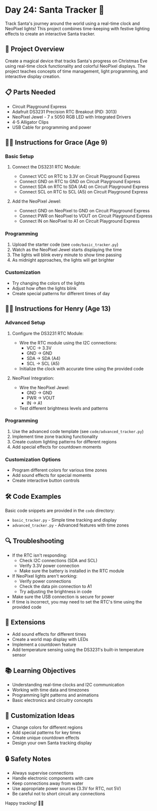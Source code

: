 # Day 24: Santa Tracker 🎅

Track Santa's journey around the world using a real-time clock and NeoPixel lights! This project combines time-keeping with festive lighting effects to create an interactive Santa tracker.

## 🎯 Project Overview
Create a magical device that tracks Santa's progress on Christmas Eve using real-time clock functionality and colorful NeoPixel displays. The project teaches concepts of time management, light programming, and interactive display creation.

## 📋 Parts Needed
- Circuit Playground Express
- Adafruit DS3231 Precision RTC Breakout (PID: 3013)
- NeoPixel Jewel - 7 x 5050 RGB LED with Integrated Drivers
- 4-5 Alligator Clips
- USB Cable for programming and power

## 👩‍💻 Instructions for Grace (Age 9)

### Basic Setup
1. Connect the DS3231 RTC Module:
   - Connect VCC on RTC to 3.3V on Circuit Playground Express
   - Connect GND on RTC to GND on Circuit Playground Express
   - Connect SDA on RTC to SDA (A4) on Circuit Playground Express
   - Connect SCL on RTC to SCL (A5) on Circuit Playground Express

2. Add the NeoPixel Jewel:
   - Connect GND on NeoPixel to GND on Circuit Playground Express
   - Connect PWR on NeoPixel to VOUT on Circuit Playground Express
   - Connect IN on NeoPixel to A1 on Circuit Playground Express

### Programming
1. Upload the starter code (see `code/basic_tracker.py`)
2. Watch as the NeoPixel Jewel starts displaying the time
3. The lights will blink every minute to show time passing
4. As midnight approaches, the lights will get brighter

### Customization
- Try changing the colors of the lights
- Adjust how often the lights blink
- Create special patterns for different times of day

## 👨‍💻 Instructions for Henry (Age 13)

### Advanced Setup
1. Configure the DS3231 RTC Module:
   - Wire the RTC module using the I2C connections:
     * VCC → 3.3V
     * GND → GND
     * SDA → SDA (A4)
     * SCL → SCL (A5)
   - Initialize the clock with accurate time using the provided code

2. NeoPixel Integration:
   - Wire the NeoPixel Jewel:
     * GND → GND
     * PWR → VOUT
     * IN → A1
   - Test different brightness levels and patterns

### Programming
1. Use the advanced code template (see `code/advanced_tracker.py`)
2. Implement time zone tracking functionality
3. Create custom lighting patterns for different regions
4. Add special effects for countdown moments

### Customization Options
- Program different colors for various time zones
- Add sound effects for special moments
- Create interactive button controls

## 🛠️ Code Examples

Basic code snippets are provided in the `code` directory:
- `basic_tracker.py` - Simple time tracking and display
- `advanced_tracker.py` - Advanced features with time zones

## 🔍 Troubleshooting
- If the RTC isn't responding:
  * Check I2C connections (SDA and SCL)
  * Verify 3.3V power connection
  * Make sure the battery is installed in the RTC module
- If NeoPixel lights aren't working:
  * Verify power connections
  * Check the data pin connection to A1
  * Try adjusting the brightness in code
- Make sure the USB connection is secure for power
- If time is incorrect, you may need to set the RTC's time using the provided code

## 🌟 Extensions
- Add sound effects for different times
- Create a world map display with LEDs
- Implement a countdown feature
- Add temperature sensing using the DS3231's built-in temperature sensor

## 📚 Learning Objectives
- Understanding real-time clocks and I2C communication
- Working with time data and timezones
- Programming light patterns and animations
- Basic electronics and circuitry concepts

## 🎨 Customization Ideas
- Change colors for different regions
- Add special patterns for key times
- Create unique countdown effects
- Design your own Santa tracking display

## 🔒 Safety Notes
- Always supervise connections
- Handle electronic components with care
- Keep connections away from water
- Use appropriate power sources (3.3V for RTC, not 5V)
- Be careful not to short circuit any connections

Happy tracking! 🎄✨